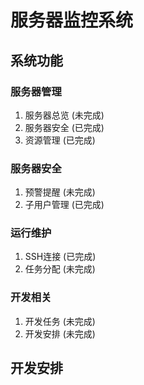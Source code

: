 # 服务器监控系统

## 系统功能

### 服务器管理

1. 服务器总览 (未完成)
2. 服务器安全 (已完成)
3. 资源管理 (已完成)

### 服务器安全

1. 预警提醒 (未完成)
2. 子用户管理 (已完成)

### 运行维护

1. SSH连接 (已完成)
2. 任务分配 (未完成)

### 开发相关

1. 开发任务 (未完成)
2. 开发安排 (未完成)

## 开发安排
